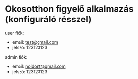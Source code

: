 # Okosotthon figyelő alkalmazás (konfiguráló résszel)

user fiók:

- email: test@gmail.com
- jelszó: 123123123

admin fiók:

- email: noidont@gmail.com
- jelszó: 123123123
